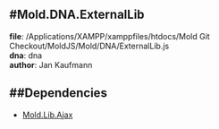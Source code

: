 
#Mold.DNA.ExternalLib
---------------------------------------

__file__: /Applications/XAMPP/xamppfiles/htdocs/Mold Git Checkout/MoldJS/Mold/DNA/ExternalLib.js  
__dna__: dna  
__author__: Jan Kaufmann  

	






##Dependencies
--------------

* [Mold.Lib.Ajax](../../Mold/Lib/Ajax.md) 



 

 


 



		
